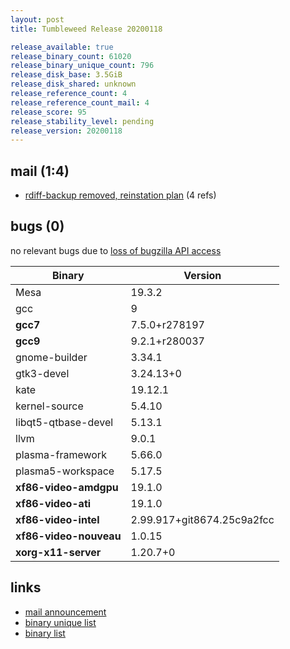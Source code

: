 ```yaml
---
layout: post
title: Tumbleweed Release 20200118

release_available: true
release_binary_count: 61020
release_binary_unique_count: 796
release_disk_base: 3.5GiB
release_disk_shared: unknown
release_reference_count: 4
release_reference_count_mail: 4
release_score: 95
release_stability_level: pending
release_version: 20200118
---
```


## mail (1:4)

- [rdiff-backup removed, reinstation plan](https://lists.opensuse.org/opensuse-factory/2020-01/msg00252.html) (4 refs)

## bugs (0)

<!--more-->

no relevant bugs due to [loss of bugzilla API access](https://bugzilla.opensuse.org/show_bug.cgi?id=1157722)

Binary | Version
--- | ---
Mesa | 19.3.2
gcc | 9
**gcc7** | 7.5.0+r278197
**gcc9** | 9.2.1+r280037
gnome-builder | 3.34.1
gtk3-devel | 3.24.13+0
kate | 19.12.1
kernel-source | 5.4.10
libqt5-qtbase-devel | 5.13.1
llvm | 9.0.1
plasma-framework | 5.66.0
plasma5-workspace | 5.17.5
**xf86-video-amdgpu** | 19.1.0
**xf86-video-ati** | 19.1.0
**xf86-video-intel** | 2.99.917+git8674.25c9a2fcc
**xf86-video-nouveau** | 1.0.15
**xorg-x11-server** | 1.20.7+0

## links

- [mail announcement](https://lists.opensuse.org/opensuse-factory/2020-01/msg00234.html)
- [binary unique list](http://download.opensuse.org/history/20200118/rpm.unique.list)
- [binary list](http://download.opensuse.org/history/20200118/rpm.list)
